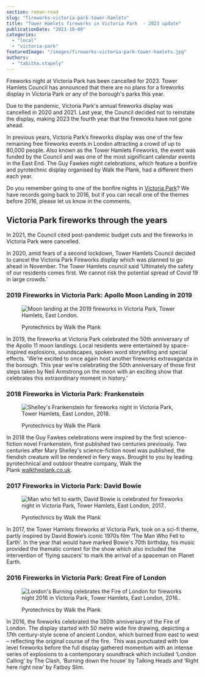 ```yaml
---
section: roman-road
slug: "fireworks-victoria-park-tower-hamlets"
title: "Tower Hamlets fireworks in Victoria Park  - 2023 update"
publicationDate: "2023-10-09"
categories: 
  - "local"
  - "victoria-park"
featuredImage: "/images/fireworks-victoria-park-tower-hamlets.jpg"
authors: 
  - "tabitha.stapely"
---
```


Fireworks night at Victoria Park has been cancelled for 2023. Tower Hamlets Council has announced that there are no plans for a fireworks display in Victoria Park or any of the borough's parks this year.

Due to the pandemic, Victoria Park's annual fireworks display was cancelled in 2020 and 2021. Last year, the Council decided not to reinstate the display, making 2023 the fourth year that the fireworks have not gone ahead.

In previous years, Victoria Park’s fireworks display was one of the few remaining free fireworks events in London attracting a crowd of up to 80,000 people. Also known as the Tower Hamlets Fireworks, the event was funded by the Council and was one of the most significant calendar events in the East End. The Guy Fawkes night celebrations, which feature a bonfire and pyrotechnic display organised by Walk the Plank, had a different them each year.

Do you remember going to one of the bonfire nights in [Victoria Park](https://romanroadlondon.com/victoria-park-east-london-bow/)? We have records going back to 2016, but if you can recall one of the themes before 2016, please let us know in the comments.

## Victoria Park fireworks through the years

In 2021, the Council cited post-pandemic budget cuts and the fireworks in Victoria Park were cancelled.

In 2020, amid fears of a second lockdown, Tower Hamlets Council decided to cancel the Victoria Park Fireworks display which was planned to go ahead in November. The Tower Hamlets council said ‘Ultimately the safety of our residents comes first. We cannot risk the potential spread of Covid 19 in large crowds.’

### 2019 Fireworks in Victoria Park: Apollo Moon Landing in 2019

<figure>

![Moon landing at the 2019 fireworks in Victoria Park, Tower Hamlets, East London.](/images/fireworks-victoria-park-tower-hamlets-2019-apollo-moon-landing-1024x683.jpg)

<figcaption>

Pyrotechnics by Walk the Plank

</figcaption>

</figure>

In 2019, the fireworks at Victoria Park celebrated the 50th anniversary of the Apollo 11 moon landings. Local residents were entertained by space-inspired explosions, soundscapes, spoken word storytelling and special effects. 'We’re excited to once again host another fireworks extravaganza in the borough. This year we’re celebrating the 50th anniversary of those first steps taken by Neil Armstrong on the moon with an exciting show that celebrates this extraordinary moment in history.'

### 2018 Fireworks in Victoria Park: Frankenstein

<figure>

![Shelley's Frankenstein for fireworks night in Victoria Park, Tower Hamlets, East London, 2018.](/images/fireworks-victoria-park-tower-hamlets-2018-mary-shelley-Frankenstein-1024x683.jpg)

<figcaption>

Pyrotechnics by Walk the Plank

</figcaption>

</figure>

In 2018 the Guy Fawkes celebrations were inspired by the first science-fiction novel Frankenstein, first published two centuries previously. Two centuries after Mary Shelley's science-fiction novel was published, the fiendish creature will be rendered in fiery ways. Brought to you by leading pyrotechnical and outdoor theatre company, Walk the Plank [walktheplank.co.uk](https://walktheplank.co.uk/).

### 2017 Fireworks in Victoria Park: David Bowie

<figure>

![Man who fell to earth, David Bowie is celebrated for fireworks night in Victoria Park, Tower Hamlets, East London, 2017..](/images/fireworks-victoria-park-tower-hamlets-2017-david-bowie-1024x683.jpg)

<figcaption>

Pyrotechnics by Walk the Plank

</figcaption>

</figure>

In 2017, the Tower Hamlets fireworks at Victoria Park, took on a sci-fi theme, partly inspired by David Bowie’s iconic 1970s film ‘The Man Who Fell to Earth’. In the year that would have marked Bowie's 70th birthday, his music provided the thematic context for the show which also included the intervention of ‘flying saucers’ to mark the arrival of a spaceman on Planet Earth.

### 2016 Fireworks in Victoria Park: Great Fire of London

<figure>

![London's Burning celebrates the Fire of London for fireworks night 2016 in Victoria Park, Tower Hamlets, East London, 2016..](/images/fireworks-victoria-park-tower-hamlets-2016-great-fire-london-burning-1024x683.jpg)

<figcaption>

Pyrotechnics by Walk the Plank

</figcaption>

</figure>

In 2016, the fireworks celebrated the 350th anniversary of the Fire of London. The display started with 50 metre wide fire drawing, depicting a 17th century-style scene of ancient London, which burned from east to west – reflecting the original course of the fire.  This was punctuated with low level fireworks before the full display gathered momentum with an intense series of explosions to a contemporary soundtrack which included ‘London Calling’ by The Clash, ‘Burning down the house’ by Talking Heads and ‘Right here right now’ by Fatboy Slim.


